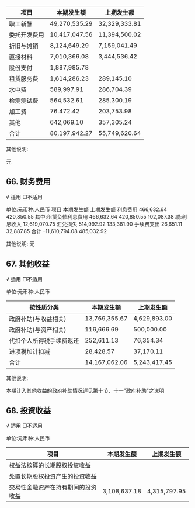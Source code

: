 | 项目     | 本期发生额         | 上期发生额         |
|--------|---------------|---------------|
| 职工新酬   | 49,270,535.29 | 32,329,333.81 |
| 委托开发费用 | 10,417,047.56 | 11,394,500.02 |
| 折旧与摊销  | 8,124,649.29  | 7,159,041.49  |
| 直接材料   | 7,010,366.08  | 3,444,536.42  |
| 股份支付   | 1,887,985.78  |               |
| 租赁服务费  | 1,614,286.23  | 289,145.10    |
| 水电费    | 589,997.91    | 286,704.39    |
| 检测测试费  | 564,532.61    | 285.300.19    |
| 加工费    | 76.472.42     | 203,753.98    |
| 其他     | 642,069.10    | 357,305.24    |
| 合计     | 80,197,942.27 | 55,749,620.64 |

其他说明:

元

## 66. 财务费用

√ 适用 □不适用

单位:元币种:人民币 项目 本期发生额 上期发生额 利息费用 466,632.64 420,850.55 其中:租赁负债利息费用 466,632.64 420,850.55 102,087.38 减:利息收入 12,619,070.75 汇兑损失 514,992.92 133,381.90 手续费支出 26,651.11 32,887.85 合计 -11,610,794.08 485,032.92

其他说明: 元

## 67. 其他收益

√ 适用 □不适用

单位:元币种:人民币

| 按性质分类        | 本期发生额         | 上期发生额        |
|--------------|---------------|--------------|
| 政府补助(与收益相关)  | 13,769,355.67 | 4,629,893.00 |
| 政府补助(与资产相关)  | 116,666.69    | 500,000.00   |
| 代扣个人所得税手续费返还 | 252,611.13    | 76,354.34    |
| 进项税加计扣减      | 28,428.57     | 37,170.11    |
| 合计           | 14,167,062.06 | 5,243,417.45 |

其他说明:

本期计入其他收益的政府补助情况详见第十节、十一"政府补助"之说明

## 68. 投资收益

√ 适用 □不适用

单位:元币种:人民币

| 项目                    | 本期发生额        | 上期发生额        |
|-----------------------|--------------|--------------|
| 权益法核算的长期股权投资收益        |              |              |
| 处置长期股权投资产生的投资收益       |              |              |
| 交易性金融资产在持有期间的投资<br>收益 | 3,108,637.18 | 4,315,797.95 |